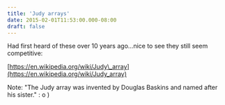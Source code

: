 ```yaml
---
title: 'Judy arrays'
date: 2015-02-01T11:53:00.000-08:00
draft: false
---
```


Had first heard of these over 10 years ago...nice to see they still seem competitive:  
  
[https://en.wikipedia.org/wiki/Judy\_array](https://en.wikipedia.org/wiki/Judy_array)  
  
Note: "The Judy array was invented by Douglas Baskins and named after his sister." : o )